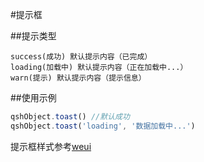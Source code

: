 #提示框

##提示类型
```
success(成功) 默认提示内容（已完成）
loading(加载中) 默认提示内容（正在加载中...）
warn(提示) 默认提示内容（提示信息）
```

##使用示例
```js
qshObject.toast() //默认成功
qshObject.toast('loading', '数据加载中...') 
```

提示框样式参考[weui](http://weui.github.io/weui/#toast)